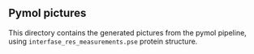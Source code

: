 ## Pymol pictures

This directory contains the generated pictures from the pymol pipeline, using `interfase_res_measurements.pse` protein structure.


